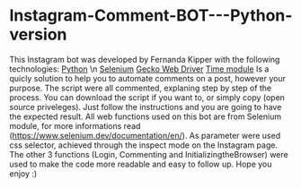 # Instagram-Comment-BOT---Python-version
This Instagram bot was developed by Fernanda Kipper with the following technologies:
[Python](https://www.python.org/) \n
[Selenium](https://www.selenium.dev/)
[Gecko Web Driver](https://github.com/mozilla/geckodriver/releases)
[Time module](https://docs.python.org/3/library/time.html)
Is a quicly solution to help you to automate comments on a post, however your purpose. The script were all commented, explaning step by step of the process.
You can download the script if you want to, or simply copy (open source priveleges). Just follow the instructions and you are going to have the expected result.
All web functions used on this bot are from Selenium module, for more informations read (https://www.selenium.dev/documentation/en/).
As parameter were used css selector, achieved through the inspect mode on the Instagram page. The other 3 functions (Login, Commenting and InitializingtheBrowser) were used to make the code more readable and easy to follow up.
Hope you enjoy :)
